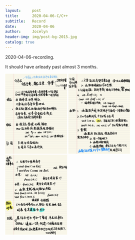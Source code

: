 ```yaml
---
layout:     post
title:      2020-04-06-C/C++
subtitle:   Record
date:       2020-04-06
author:     Jocelyn
header-img: img/post-bg-2015.jpg
catalog: true
---
```



2020-04-06-recording.

It should have arleady past almost 3 months.

<img src="2020-04-06-2.jpg" alt=" " style="zoom:25%;" />

<img src="2020-04-06-3.jpg" style="zoom:25%;" />

<img src="2020-04-06-4.jpg" style="zoom:25%;" />



